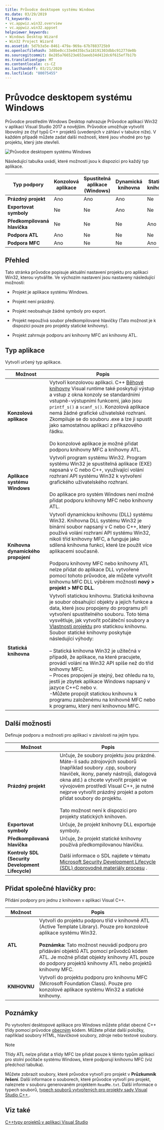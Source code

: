 ```yaml
---
title: Průvodce desktopem systému Windows
ms.date: 03/29/2019
f1_keywords:
- vc.appwiz.win32.overview
- vc.appwiz.win32.appset
helpviewer_keywords:
- Windows Desktop Wizard
- Win32 Project Wizard
ms.assetid: 5d7b3a5e-8461-479a-969a-67b7883725b9
ms.openlocfilehash: 3d8be0cc33e0435bc5a18191303dbbc91277de0b
ms.sourcegitcommit: 8e285a766523e653aeeb34d412dc6f615ef7b17b
ms.translationtype: MT
ms.contentlocale: cs-CZ
ms.lasthandoff: 03/21/2020
ms.locfileid: "80075455"
---
```

# <a name="windows-desktop-wizard"></a>Průvodce desktopem systému Windows

Průvodce prostředím Windows Desktop nahrazuje Průvodce aplikací Win32 v aplikaci Visual Studio 2017 a novějším. Průvodce umožňuje vytvořit libovolný ze čtyř typů C++ projektů (uvedených v záhlaví v tabulce níže). V každém případě můžete zadat další možnosti, které jsou vhodné pro typ projektu, který jste otevřeli.

   ![Průvodce desktopem systému Windows](media/windows-desktop-wizard.png)

Následující tabulka uvádí, které možnosti jsou k dispozici pro každý typ aplikace.

|Typ podpory|Konzolová aplikace|Spustitelná aplikace (Windows)|Dynamická knihovna|Statická knihovna|
|---------------------|-------------------------|----------------------------------------|---------------------------|--------------------|
|**Prázdný projekt**|Ano|Ano|Ano|Ne|
|**Exportovat symboly**|Ne|Ne|Ano|Ne|
|**Předkompilovaná hlavička**|Ne|Ne|Ne|Ano|
|**Podpora ATL**|Ano|Ne|Ne|Ne|
|**Podpora MFC**|Ano|Ne|Ne|Ano|

## <a name="overview"></a>Přehled

Tato stránka průvodce popisuje aktuální nastavení projektu pro aplikaci Win32, kterou vytváříte. Ve výchozím nastavení jsou nastaveny následující možnosti:

- Projekt je aplikace systému Windows.

- Projekt není prázdný.

- Projekt neobsahuje žádné symboly pro export.

- Projekt nepoužívá soubor předkompilované hlavičky (Tato možnost je k dispozici pouze pro projekty statické knihovny).

- Projekt zahrnuje podporu ani knihovny MFC ani knihovny ATL.

## <a name="application-type"></a>Typ aplikace

Vytvoří určený typ aplikace.

|Možnost|Popis|
|------------|-----------------|
|**Konzolová aplikace**|Vytvoří konzolovou aplikaci. C++ [Běhové knihovny](../c-runtime-library/c-run-time-library-reference.md) Visual runtime také poskytují výstup a vstup z okna konzoly se standardními vstupně-výstupními funkcemi, jako jsou `printf_s()` a `scanf_s()`. Konzolová aplikace nemá žádné grafické uživatelské rozhraní. Zkompiluje se do souboru .exe a lze ji spustit jako samostatnou aplikaci z příkazového řádku.<br /><br /> Do konzolové aplikace je možné přidat podporu knihovny MFC a knihovny ATL.|
|**Aplikace systému Windows**|Vytvoří program systému Win32. Program systému Win32 je spustitelná aplikace (EXE) napsaná v C nebo C++, využívající volání rozhraní API systému Win32 k vytvoření grafického uživatelského rozhraní.<br /><br /> Do aplikace pro systém Windows není možné přidat podporu knihovny MFC nebo knihovny ATL.|
|**Knihovna dynamického propojení**|Vytvoří dynamickou knihovnu (DLL) systému Win32. Knihovna DLL systému Win32 je binární soubor napsaný v C nebo C++, který používá volání rozhraní API systému Win32, nikoli tříd knihovny MFC, a funguje jako sdílená knihovna funkcí, které lze použít více aplikacemi současně.<br /><br /> Podporu knihovny MFC nebo knihovny ATL nelze přidat do aplikace DLL vytvořené pomocí tohoto průvodce, ale můžete vytvořit knihovnu MFC DLL výběrem možnosti **nový > projekt > MFC DLL**.|
|**Statická knihovna**|Vytvoří statickou knihovnu. Statická knihovna je soubor obsahující objekty a jejich funkce a data, které jsou propojeny do programu při vytvoření spustitelného souboru. Toto téma vysvětluje, jak vytvořit počáteční soubory a [Vlastnosti projektu](../build/reference/property-pages-visual-cpp.md) pro statickou knihovnu. Soubor statické knihovny poskytuje následující výhody:<br /><br />– Statická knihovna Win32 je užitečná v případě, že aplikace, na které pracujete, provádí volání na Win32 API spíše než do tříd knihovny MFC.<br />– Proces propojení je stejný, bez ohledu na to, jestli je zbytek aplikace Windows napsaný v jazyce C++C nebo v.<br />-Můžete propojit statickou knihovnu k programu založenému na knihovně MFC nebo k programu, který není knihovnou MFC.|

## <a name="additional-options"></a>Další možnosti

Definuje podporu a možnosti pro aplikaci v závislosti na jejím typu.

|Možnost|Popis|
|------------|-----------------|
|**Prázdný projekt**|Určuje, že soubory projektu jsou prázdné. Máte-li sadu zdrojových souborů (například soubory .cpp, soubory hlaviček, ikony, panely nástrojů, dialogová okna atd.) a chcete vytvořit projekt ve vývojovém prostředí Visual C++, je nutné nejprve vytvořit prázdný projekt a potom přidat soubory do projektu.<br /><br /> Tato možnost není k dispozici pro projekty statických knihoven.|
|**Exportovat symboly**|Určuje, že projekt knihovny DLL exportuje symboly.|
|**Předkompilovaná hlavička**|Určuje, že projekt statické knihovny používá předkompilovanou hlavičku.|
|**Kontroly SDL (Security Development Lifecycle)**|Další informace o SDL najdete v tématu [Microsoft Security Development Lifecycle (SDL) doprovodné materiály procesu](../build/reference/sdl-enable-additional-security-checks.md) .|

## <a name="add-common-headers-for"></a>Přidat společné hlavičky pro:

Přidání podpory pro jednu z knihoven v aplikaci Visual C++.

|Možnost|Popis|
|------------|-----------------|
|**ATL**|Vytvoří do projektu podporu tříd v knihovně ATL (Active Template Library). Pouze pro konzolové aplikace systému Win32.<br /><br /> **Poznámka:** Tato možnost neuvádí podporu pro přidávání objektů ATL pomocí průvodců kódem ATL. Je možné přidat objekty knihovny ATL pouze do podpory projektů knihovny ATL nebo projektů knihovny MFC.|
|**KNIHOVNU**|Vytvoří do projektu podporu pro knihovnu MFC (Microsoft Foundation Class). Pouze pro konzolové aplikace systému Win32 a statické knihovny.|

## <a name="remarks"></a>Poznámky

Po vytvoření desktopové aplikace pro Windows můžete přidat obecné C++ třídy pomocí průvodce [obecným](../ide/generic-cpp-class-wizard.md) kódem. Můžete přidat další položky, například soubory HTML, hlavičkové soubory, zdroje nebo textové soubory.

> [!NOTE]
> Třídy ATL nelze přidat a třídy MFC lze přidat pouze k těmto typům aplikací pro stolní počítače systému Windows, které podporují knihovnu MFC (viz předchozí tabulka).

Můžete zobrazit soubory, které průvodce vytvoří pro projekt v **Průzkumník řešení**. Další informace o souborech, které průvodce vytvoří pro projekt, naleznete v souboru generovaném projektem `ReadMe.txt`. Další informace o typech souborů, [typech souborů vytvořených pro projekty sady Visual Studio C++ ](../build/reference/file-types-created-for-visual-cpp-projects.md).

## <a name="see-also"></a>Viz také

[C++typy projektů v aplikaci Visual Studio](../build/reference/visual-cpp-project-types.md)